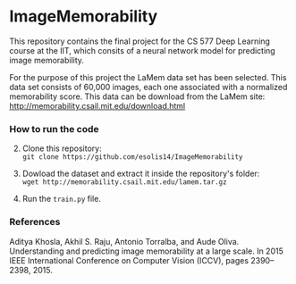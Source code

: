 # ImageMemorability
This repository contains the final project for the CS 577 Deep Learning course at the IIT, which consits of a neural network model for predicting image memorability.

For the purpose of this project the LaMem data set has been selected. This data set consists of 60,000 images, each one associated with a normalized memorability score. This data can be download from the LaMem site: http://memorability.csail.mit.edu/download.html

### How to run the code
2. Clone this repository:\
`git clone https://github.com/esolis14/ImageMemorability`

2. Dowload the dataset and extract it inside the repository's folder:\
`wget http://memorability.csail.mit.edu/lamem.tar.gz`

4. Run the `train.py` file.






### References
Aditya Khosla, Akhil S. Raju, Antonio Torralba, and Aude Oliva. Understanding and predicting image memorability at
a large scale. In 2015 IEEE International Conference on Computer Vision (ICCV), pages 2390–2398, 2015.


